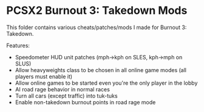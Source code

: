 # PCSX2 Burnout 3: Takedown Mods

This folder contains various cheats/patches/mods I made for Burnout 3: Takedown.

Features:
- Speedometer HUD unit patches (mph->kph on SLES, kph->mph on SLUS)
- Allow heavyweights class to be chosen in all online game modes (all players must enable it)
- Allow online games to be started even you're the only player in the lobby
- AI road rage behavior in normal races
- Turn all cars (except traffic) into tuk-tuks
- Enable non-takedown burnout points in road rage mode
